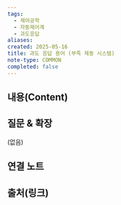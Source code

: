 ```yaml
---
tags:
  - 제어공학
  - 자동제어계
  - 과도응답
aliases: 
created: 2025-05-16
title: 과도 응답 용어 (부족 제동 시스템)
note-type: COMMON
completed: false
---
```


## 내용(Content)


## 질문 & 확장

(없음)

## 연결 노트

## 출처(링크)

